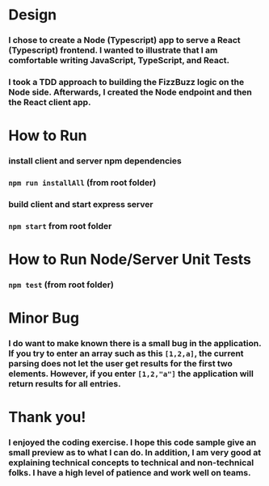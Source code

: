 # Design

### I chose to create a Node (Typescript) app to serve a React (Typescript) frontend.  I wanted to illustrate that I am comfortable writing JavaScript, TypeScript, and React.

### I took a TDD approach to building the FizzBuzz logic on the Node side.  Afterwards, I created the Node endpoint and then the React client app.


# How to Run

### install client and server npm dependencies
### `npm run installAll` (from root folder)

### build client and start express server
### `npm start` from root folder

# How to Run Node/Server Unit Tests

### `npm test` (from root folder)

# Minor Bug
### I do want to make known there is a small bug in the application.  If you try to enter an array such as this `[1,2,a]`, the current parsing does not let the user get results for the first two elements.  However, if you enter `[1,2,"a"]` the application will return results for all entries.

# Thank you!
### I enjoyed the coding exercise.  I hope this code sample give an small preview as to what I can do.  In addition, I am very good at explaining technical concepts to technical and non-technical folks.  I have a high level of patience and work well on teams.